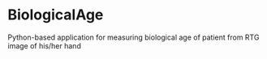 # BiologicalAge

Python-based application for measuring biological age of patient from RTG image of his/her hand
